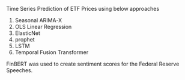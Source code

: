Time Series Prediction of ETF Prices using below approaches

1) Seasonal ARIMA-X
2) OLS Linear Regression
3) ElasticNet
4) prophet
5) LSTM
6) Temporal Fusion Transformer

FinBERT was used to create sentiment scores for the Federal Reserve Speeches.
